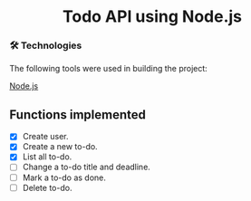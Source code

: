 <div align="center">
 <h1>Todo API using Node.js</h1> 
</div>

### 🛠 Technologies

The following tools were used in building the project:


[Node.js](https://nodejs.org/en/) 

## Functions implemented  

- [X] Create user.
- [X] Create a new to-do.
- [X] List all to-do.
- [ ] Change a to-do title and deadline.
- [ ] Mark a to-do as done.
- [ ] Delete to-do.
